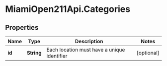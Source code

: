 # MiamiOpen211Api.Categories

## Properties
Name | Type | Description | Notes
------------ | ------------- | ------------- | -------------
**id** | **String** | Each location must have a unique identifier | [optional] 


